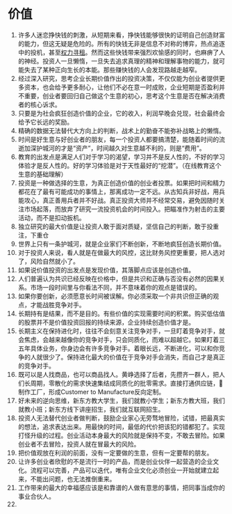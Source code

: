 # 价值

1. 许多人迷恋挣快钱的刺激，从短期来看，挣快钱能够很快的证明自己创造财富的能力，但这无疑是危险的。所有的快钱无非是信息不对称的博弈，热点追逐中的投机，甚至[权力寻租](https://baike.baidu.com/item/%E6%9D%83%E5%8A%9B%E5%AF%BB%E7%A7%9F)。然而这些快钱带来强烈欢愉感的同时，也麻痹了人的神经。投资人一旦懒惰，一旦失去追求真理的精神和理解事物的能力，就可能失去了某种正向生长的本能。那些赚快钱的人会发现路越走越窄。
2. 经过深入研究，思考企业长期价值作出的投资决策，不仅仅能为创业者提供更多资本，也会给予更多耐心，让他们不必在意一时成败，企业短期是否盈利并不重要，创业者要回归自己做这个生意的初心，思考这个生意是否在解决消费者的核心诉求。
3. 只要是为社会疯狂创造价值的企业，它的收入，利润早晚会兑现，社会最终会给予它长远的奖励。
4. 精确的数据无法替代大方向上的判断，战术上的勤奋不能弥补战略上的懒惰。
5. 时间是好生意与好创业者的朋友，每一个投资人都要搞清楚，能随着时间的流逝加深护城河的才是“资产”，时间越久对生意越不利的，则是“费用”。
6. 教育的出发点是满足人们对于学习的渴望，学习并不是反人性的，不好的学习体验才是反人性的。好的学习体验是对于天性最好的“挖潜”。（在线教育这个生意的基础理解）
7. 投资是一种做选择的生意，为真正创造价值的创业者投票。如果把时间和精力都花在了最有可能成功的事情上，那离成功一定不远。从古知兵非好战，用兵能攻心，真正善用兵者并不好战。真正投资大师并不经常交易，避免因随时关注市场起落，而放弃了研究一流投资机会的时间投入。把瞄准作为射击的主要活动，而不是扣动扳机。
8. 独立研究的最大价值是让投资人敢于面对质疑，坚信自己的判断，敢于投重注，下重仓
9. 世界上只有一条护城河，就是企业家们不断创新，不断地疯狂创造长期价值。
10. 对于投资人来说，看人就是在做最大的风控，这比财务风控更重要，把人选对了，风险自然就小了。
11. 如果说价值投资的出发点是发现价值，其落脚点应该是创造价值。
12. 人们普遍认为共识已经反映在价格中，但是共识和正确与否没有必然的因果关系。市场一段时间里与你看法不同，并不意味着你的观点是错误的。
13. 如果你要创新，必须愿意长时间被误解。你必须采取一个非共识但正确的观点，才能战胜竞争对手。
14. 长期持有是结果，而不是目的。有些价值的实现需要时间的积累。购买低估值的股票并不是价值投资回报的持续来源，企业持续创造价值才是。
15. 长期主义在保持进化时，往往不会刻意关注竞争对手，一旦盯着竞争对手，就会焦虑，会越来越像你的竞争对手，只会同质化，而难以超越它。如果盯着三五年具体业务，你身边会有许多竞争对手。着眼长远，不断进化，可以和你竞争的人就很少了。保持进化最大的价值在于竞争对手会消失，而自己才是真正的竞争对手。
16. 既可以是人找商品，也可以商品找人。黄峥选择了后者，先攒齐一群人，把人们长周期，零散化的需求快速集结成同质化的批零需求。直接打通供应链，🔗制作工厂，形成Customer to Manufacture反向定制。
17. 好未来的逆向思维，新东方教大学生，我们就教小学生；新东方教大班，我们就教小班；新东方线下讲座招生，我们就互联网招生。
18. 投资人无法替代创业者做判断，鼓励企业家心无旁骛地冒险，试错，把最真实的想法，追求表达出来。用最快的时间，最低的代价把该犯的错都犯了。实现打怪升级的过程。创业活动本身最大的风险就是保持不变，不敢去冒险。如果创业者不去冒险，投资人就在冒最大的风险。
19. 把价值观放在利润的前面，没有一定要做的生意，但有一定要帮的朋友。
20. 让许多创业者欣慰的不是流行一时的产品，而是创业伙伴一起营造的企业文化。流程可以完善，产品可以迭代，唯有企业文化必须创业一开始就建立起来，不能出问题，也无法推倒重来。
21. 工作带来的最大的幸福感应该是和靠谱的人做有意思的事情，把同事当成你的事业合伙人。
22. 
